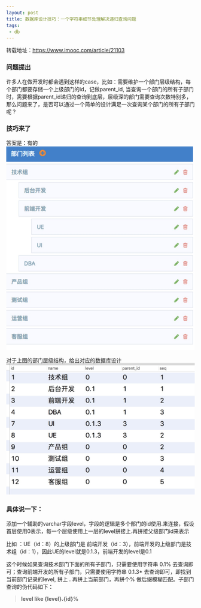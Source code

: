 ```yaml
---
layout: post
title: 数据库设计技巧：一个字符串细节处理解决递归查询问题
tags:
 - db
---
```


转载地址：https://www.imooc.com/article/21103

### 问题提出

许多人在做开发时都会遇到这样的case，比如：需要维护一个部门层级结构，每个部门都要存储一个上级部门的id，记做parent_id,  当查询一个部门的所有子部门时，需要根据parent_id递归的查询到底层，层级深的部门需要查询次数特别多，那么问题来了，是否可以通过一个简单的设计满足一次查询某个部门的所有子部门呢？

### 技巧来了

答案是：有的
![层级列表](images/5a01b8390001414f08900958.jpg)

对于上图的部门层级结构，给出对应的数据库设计
![数据库设计图](images/5a01b86a00011f5b10420720.jpg)

### 具体说一下：

添加一个辅助的varchar字段level，字段的逻辑是多个部门的id使用.来连接，假设首层使用0表示，每一个层级使用上一层的level拼接上.再拼接父级部门id来表示

比如 ：UE（id：8）的上级部门是 前端开发（id：3），前端开发的上级部门是技术组（id：1），因此UE的level就是0.1.3，前端开发的level是0.1

这个时候如果查询技术部门下面的所有子部门，只需要使用字符串  0.1% 去查询即可；查询前端开发的所有子部门，只需要使用字符串  0.1.3* 去查询即可，即找到当前部门记录的level, 拼上 . 再拼上当前部门，再拼个%  做后缀模糊匹配。子部门查询的伪代码如下：

> **level like {level}.{id}%**



